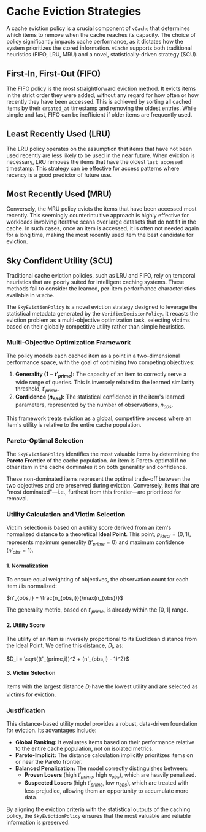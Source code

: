 # Cache Eviction Strategies

A cache eviction policy is a crucial component of `vCache` that determines which items to remove when the cache reaches its capacity. The choice of policy significantly impacts cache performance, as it dictates how the system prioritizes the stored information. `vCache` supports both traditional heuristics (FIFO, LRU, MRU) and a novel, statistically-driven strategy (SCU).


## First-In, First-Out (FIFO)

The FIFO policy is the most straightforward eviction method. It evicts items in the strict order they were added, without any regard for how often or how recently they have been accessed. This is achieved by sorting all cached items by their `created_at` timestamp and removing the oldest entries. While simple and fast, FIFO can be inefficient if older items are frequently used.



## Least Recently Used (LRU)

The LRU policy operates on the assumption that items that have not been used recently are less likely to be used in the near future. When eviction is necessary, LRU removes the items that have the oldest `last_accessed` timestamp. This strategy can be effective for access patterns where recency is a good predictor of future use.



## Most Recently Used (MRU)

Conversely, the MRU policy evicts the items that have been accessed most recently. This seemingly counterintuitive approach is highly effective for workloads involving iterative scans over large datasets that do not fit in the cache. In such cases, once an item is accessed, it is often not needed again for a long time, making the most recently used item the best candidate for eviction.



## Sky Confident Utility (SCU)

Traditional cache eviction policies, such as LRU and FIFO, rely on temporal heuristics that are poorly suited for intelligent caching systems. These methods fail to consider the learned, per-item performance characteristics available in `vCache`.

The `SkyEvictionPolicy` is a novel eviction strategy designed to leverage the statistical metadata generated by the `VerifiedDecisionPolicy`. It recasts the eviction problem as a multi-objective optimization task, selecting victims based on their globally competitive utility rather than simple heuristics.

### Multi-Objective Optimization Framework

The policy models each cached item as a point in a two-dimensional performance space, with the goal of optimizing two competing objectives:

1.  **Generality ($1 - t'_{prime}$):** The capacity of an item to correctly serve a wide range of queries. This is inversely related to the learned similarity threshold, $t'_{prime}$.
2.  **Confidence ($n_{obs}$):** The statistical confidence in the item's learned parameters, represented by the number of observations, $n_{obs}$.

This framework treats eviction as a global, competitive process where an item's utility is relative to the entire cache population.

### Pareto-Optimal Selection

The `SkyEvictionPolicy` identifies the most valuable items by determining the **Pareto Frontier** of the cache population. An item is Pareto-optimal if no other item in the cache dominates it on both generality and confidence.

These non-dominated items represent the optimal trade-off between the two objectives and are preserved during eviction. Conversely, items that are "most dominated"—i.e., furthest from this frontier—are prioritized for removal.

### Utility Calculation and Victim Selection

Victim selection is based on a utility score derived from an item's normalized distance to a theoretical **Ideal Point**. This point, $p_{ideal} = (0, 1)$, represents maximum generality ($t'_{prime}=0$) and maximum confidence ($n'_{obs}=1$).

#### 1. Normalization

To ensure equal weighting of objectives, the observation count for each item $i$ is normalized:

$n'_{obs,i} = \frac{n_{obs,i}}{\max(n_{obs})}$

The generality metric, based on $t'_{prime}$, is already within the $[0, 1]$ range.

#### 2. Utility Score

The utility of an item is inversely proportional to its Euclidean distance from the Ideal Point. We define this distance, $D_i$, as:

$D_i = \sqrt{(t'_{prime,i})^2 + (n'_{obs,i} - 1)^2}$

#### 3. Victim Selection

Items with the largest distance $D_i$ have the lowest utility and are selected as victims for eviction.

### Justification

This distance-based utility model provides a robust, data-driven foundation for eviction. Its advantages include:

-   **Global Ranking:** It evaluates items based on their performance relative to the entire cache population, not on isolated metrics.
-   **Pareto-Implicit:** The distance calculation implicitly prioritizes items on or near the Pareto frontier.
-   **Balanced Penalization:** The model correctly distinguishes between:
    -   **Proven Losers** (high $t'_{prime}$, high $n_{obs}$), which are heavily penalized.
    -   **Suspected Losers** (high $t'_{prime}$, low $n_{obs}$), which are treated with less prejudice, allowing them an opportunity to accumulate more data.

By aligning the eviction criteria with the statistical outputs of the caching policy, the `SkyEvictionPolicy` ensures that the most valuable and reliable information is preserved.
